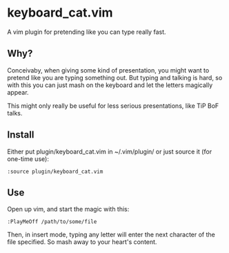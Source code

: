 keyboard\_cat.vim
=================

A vim plugin for pretending like you can type really fast.


Why?
----

Conceivaby, when giving some kind of presentation, you might want to pretend like you are typing something out.
But typing and talking is hard, so with this you can just mash on the keyboard and let the letters magically appear.

This might only really be useful for less serious presentations, like TiP BoF talks.

Install
-------

Either put plugin/keyboard_cat.vim in  ~/.vim/plugin/ or just source it (for one-time use):

    :source plugin/keyboard_cat.vim

Use
---

Open up vim, and start the magic with this:

    :PlayMeOff /path/to/some/file

Then, in insert mode, typing any letter will enter the next character of the file specified.
So mash away to your heart's content.
